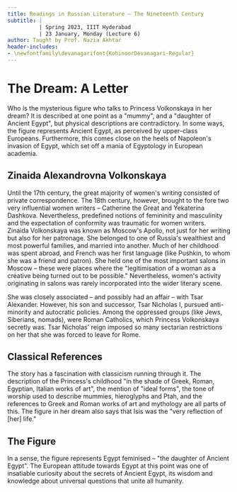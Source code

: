 ```yaml
---
title: Readings in Russian Literature – The Nineteenth Century
subtitle: |
          | Spring 2023, IIIT Hyderabad
          | 23 January, Monday (Lecture 6)
author: Taught by Prof. Nazia Akhtar
header-includes:
- \newfontfamily\devanagarifont{KohinoorDevanagari-Regular}
---
```


# The Dream: A Letter
Who is the mysterious figure who talks to Princess Volkonskaya in her dream? It is described at one point as a "mummy", and a "daughter of Ancient Egypt", but physical descriptions are contradictory. In some ways, the figure represents Ancient Egypt, as perceived by upper-class Europeans. Furthermore, this comes close on the heels of Napoleon's invasion of Egypt, which set off a mania of Egyptology in European academia.

## Zinaida Alexandrovna Volkonskaya
Until the 17th century, the great majority of women's writing consisted of private correspondence. The 18th century, however, brought to the fore two very influential women writers – Catherine the Great and Yekaterina Dashkova. Nevertheless, predefined notions of femininity and masculinity and the expectation of conformity was traumatic for women writers.  
Zinaida Volkonskaya was known as Moscow's Apollo, not just for her writing but also for her patronage. She belonged to one of Russia's wealthiest and most powerful families, and married into another. Much of her childhood was spent abroad, and French was her first language (like Pushkin, to whom she was a friend and patron). She held one of the most important salons in Moscow – these were places where the "legitimisation of a woman as a creative being turned out to be possible." Nevertheless, women's activity originating in salons was rarely incorporated into the wider literary scene.

She was closely associated – and possibly had an affair – with Tsar Alexander. However, his son and successor, Tsar Nicholas I, pursued anti-minority and autocratic policies. Among the oppressed groups (like Jews, Siberians, nomads), were Roman Catholics, which Princess Volkonskaya secretly was. Tsar Nicholas' reign imposed so many sectarian restrictions on her that she was forced to leave for Rome.

## Classical References
The story has a fascination with classicism running through it. The description of the Princess's childhood "in the shade of Greek, Roman, Egyptian, Italian works of art", the mention of "ideal forms", the tone of worship used to describe mummies, hieroglyphs and Ptah, and the references to Greek and Roman works of art and mythology are all parts of this. The figure in her dream also says that Isis was the "very reflection of [her] life."

## The Figure
In a sense, the figure represents Egypt feminised – "the daughter of Ancient Egypt". The European attitude towards Egypt at this point was one of insatiable curiosity about the secrets of Ancient Egypt, its wisdom and knowledge about universal questions that unite all humanity.